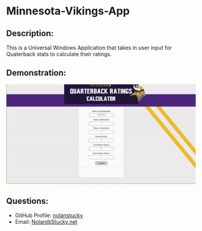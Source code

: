 # Minnesota-Vikings-App

## Description:
This is a Universal Windows Application that takes in user input for Quaterback stats to calculate their ratings. 

## Demonstration:
![alt-text](https://github.com/nolanstucky/Minnesota-Vikings-App/blob/master/Minnesota-Vikings-App/Assets/Minnesota-Vikings-App.gif?raw=true)

## Questions:
* GitHub Profile:  [nolanstucky](https://github.com/nolanstucky)
* Email: <Nolan@Stucky.net>